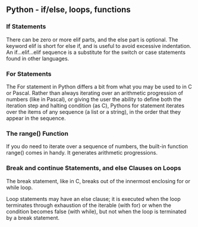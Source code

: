 ## Python - if/else, loops, functions

### If Statements
There can be zero or more elif parts, and the else part is optional. The keyword elif is short for else if, and is useful to avoid excessive indentation. An if...elif...elif sequence is a substitute for the switch or case statements found in other languages.

### For Statements
The For statement in Python differs a bit from what you may be used to in C or Pascal. Rather than always iterating over an arithmetic progression of numbers (like in Pascal), or giving the user the ability to define both the iteration step and halting condition (as C), Pythons for statement iterates over the items of any sequence (a list or a string), in the order that they appear in the sequence.

### The range() Function
If you do need to iterate over a sequence of numbers, the built-in function range() comes in handy. It generates arithmetic progressions.

### Break and continue Statements, and else Clauses on Loops
The break statement, like in C, breaks out of the innermost enclosing for or while loop.

Loop statements may have an else clause; it is executed when the loop terminates through exhaustion of the iterable (with for) or when the condition becomes false (with while), but not when the loop is terminated by a break statement.


